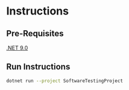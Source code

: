 # Instructions

## Pre-Requisites

[.NET 9.0](https://dotnet.microsoft.com/en-us/download/dotnet/9.0https://dotnet.microsoft.com/en-us/download/dotnet/9.0)

## Run Instructions

```bash
dotnet run --project SoftwareTestingProject
```